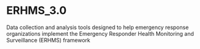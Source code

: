 # ERHMS_3.0
Data collection and analysis tools designed to help emergency response organizations implement the Emergency Responder Health Monitoring and Surveillance (ERHMS) framework
